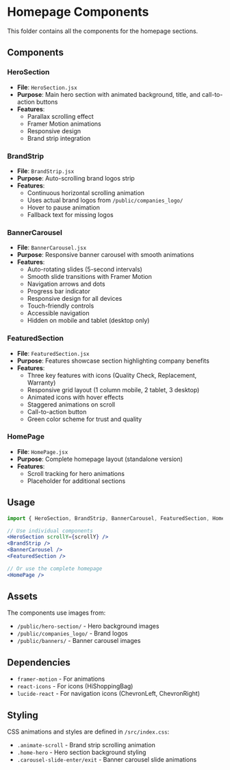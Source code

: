 # Homepage Components

This folder contains all the components for the homepage sections.

## Components

### HeroSection

- **File**: `HeroSection.jsx`
- **Purpose**: Main hero section with animated background, title, and call-to-action buttons
- **Features**:
  - Parallax scrolling effect
  - Framer Motion animations
  - Responsive design
  - Brand strip integration

### BrandStrip

- **File**: `BrandStrip.jsx`
- **Purpose**: Auto-scrolling brand logos strip
- **Features**:
  - Continuous horizontal scrolling animation
  - Uses actual brand logos from `/public/companies_logo/`
  - Hover to pause animation
  - Fallback text for missing logos

### BannerCarousel

- **File**: `BannerCarousel.jsx`
- **Purpose**: Responsive banner carousel with smooth animations
- **Features**:
  - Auto-rotating slides (5-second intervals)
  - Smooth slide transitions with Framer Motion
  - Navigation arrows and dots
  - Progress bar indicator
  - Responsive design for all devices
  - Touch-friendly controls
  - Accessible navigation
  - Hidden on mobile and tablet (desktop only)

### FeaturedSection

- **File**: `FeaturedSection.jsx`
- **Purpose**: Features showcase section highlighting company benefits
- **Features**:
  - Three key features with icons (Quality Check, Replacement, Warranty)
  - Responsive grid layout (1 column mobile, 2 tablet, 3 desktop)
  - Animated icons with hover effects
  - Staggered animations on scroll
  - Call-to-action button
  - Green color scheme for trust and quality

### HomePage

- **File**: `HomePage.jsx`
- **Purpose**: Complete homepage layout (standalone version)
- **Features**:
  - Scroll tracking for hero animations
  - Placeholder for additional sections

## Usage

```jsx
import { HeroSection, BrandStrip, BannerCarousel, FeaturedSection, HomePage } from '../components/homepage';

// Use individual components
<HeroSection scrollY={scrollY} />
<BrandStrip />
<BannerCarousel />
<FeaturedSection />

// Or use the complete homepage
<HomePage />
```

## Assets

The components use images from:

- `/public/hero-section/` - Hero background images
- `/public/companies_logo/` - Brand logos
- `/public/banners/` - Banner carousel images

## Dependencies

- `framer-motion` - For animations
- `react-icons` - For icons (HiShoppingBag)
- `lucide-react` - For navigation icons (ChevronLeft, ChevronRight)

## Styling

CSS animations and styles are defined in `/src/index.css`:

- `.animate-scroll` - Brand strip scrolling animation
- `.home-hero` - Hero section background styling
- `.carousel-slide-enter/exit` - Banner carousel slide animations
